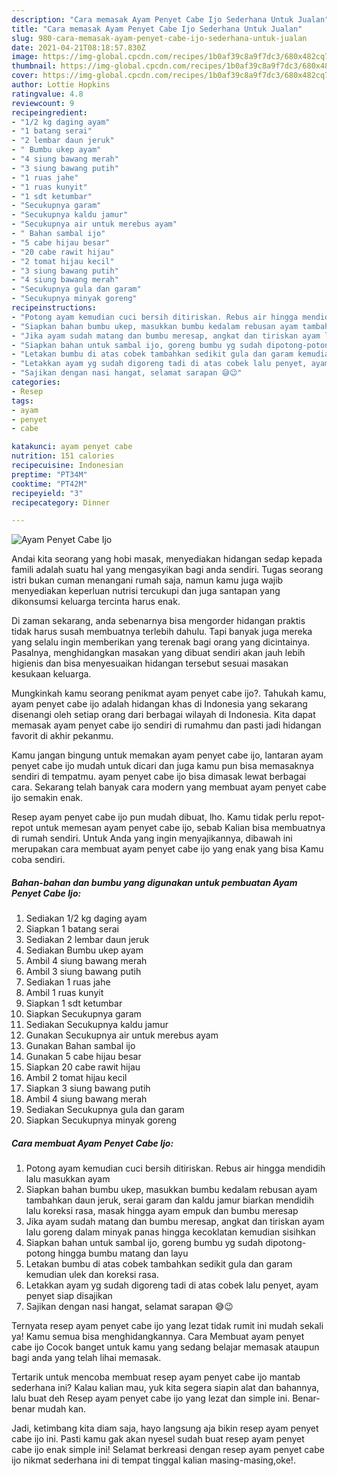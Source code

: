 ```yaml
---
description: "Cara memasak Ayam Penyet Cabe Ijo Sederhana Untuk Jualan"
title: "Cara memasak Ayam Penyet Cabe Ijo Sederhana Untuk Jualan"
slug: 980-cara-memasak-ayam-penyet-cabe-ijo-sederhana-untuk-jualan
date: 2021-04-21T08:18:57.830Z
image: https://img-global.cpcdn.com/recipes/1b0af39c8a9f7dc3/680x482cq70/ayam-penyet-cabe-ijo-foto-resep-utama.jpg
thumbnail: https://img-global.cpcdn.com/recipes/1b0af39c8a9f7dc3/680x482cq70/ayam-penyet-cabe-ijo-foto-resep-utama.jpg
cover: https://img-global.cpcdn.com/recipes/1b0af39c8a9f7dc3/680x482cq70/ayam-penyet-cabe-ijo-foto-resep-utama.jpg
author: Lottie Hopkins
ratingvalue: 4.8
reviewcount: 9
recipeingredient:
- "1/2 kg daging ayam"
- "1 batang serai"
- "2 lembar daun jeruk"
- " Bumbu ukep ayam"
- "4 siung bawang merah"
- "3 siung bawang putih"
- "1 ruas jahe"
- "1 ruas kunyit"
- "1 sdt ketumbar"
- "Secukupnya garam"
- "Secukupnya kaldu jamur"
- "Secukupnya air untuk merebus ayam"
- " Bahan sambal ijo"
- "5 cabe hijau besar"
- "20 cabe rawit hijau"
- "2 tomat hijau kecil"
- "3 siung bawang putih"
- "4 siung bawang merah"
- "Secukupnya gula dan garam"
- "Secukupnya minyak goreng"
recipeinstructions:
- "Potong ayam kemudian cuci bersih ditiriskan. Rebus air hingga mendidih lalu masukkan ayam"
- "Siapkan bahan bumbu ukep, masukkan bumbu kedalam rebusan ayam tambahkan daun jeruk, serai garam dan kaldu jamur biarkan mendidih lalu koreksi rasa, masak hingga ayam empuk dan bumbu meresap"
- "Jika ayam sudah matang dan bumbu meresap, angkat dan tiriskan ayam lalu goreng dalam minyak panas hingga kecoklatan kemudian sisihkan"
- "Siapkan bahan untuk sambal ijo, goreng bumbu yg sudah dipotong-potong hingga bumbu matang dan layu"
- "Letakan bumbu di atas cobek tambahkan sedikit gula dan garam kemudian ulek dan koreksi rasa."
- "Letakkan ayam yg sudah digoreng tadi di atas cobek lalu penyet, ayam penyet siap disajikan"
- "Sajikan dengan nasi hangat, selamat sarapan 😅😉"
categories:
- Resep
tags:
- ayam
- penyet
- cabe

katakunci: ayam penyet cabe 
nutrition: 151 calories
recipecuisine: Indonesian
preptime: "PT34M"
cooktime: "PT42M"
recipeyield: "3"
recipecategory: Dinner

---
```



![Ayam Penyet Cabe Ijo](https://img-global.cpcdn.com/recipes/1b0af39c8a9f7dc3/680x482cq70/ayam-penyet-cabe-ijo-foto-resep-utama.jpg)

Andai kita seorang yang hobi masak, menyediakan hidangan sedap kepada famili adalah suatu hal yang mengasyikan bagi anda sendiri. Tugas seorang istri bukan cuman menangani rumah saja, namun kamu juga wajib menyediakan keperluan nutrisi tercukupi dan juga santapan yang dikonsumsi keluarga tercinta harus enak.

Di zaman  sekarang, anda sebenarnya bisa mengorder hidangan praktis tidak harus susah membuatnya terlebih dahulu. Tapi banyak juga mereka yang selalu ingin memberikan yang terenak bagi orang yang dicintainya. Pasalnya, menghidangkan masakan yang dibuat sendiri akan jauh lebih higienis dan bisa menyesuaikan hidangan tersebut sesuai masakan kesukaan keluarga. 



Mungkinkah kamu seorang penikmat ayam penyet cabe ijo?. Tahukah kamu, ayam penyet cabe ijo adalah hidangan khas di Indonesia yang sekarang disenangi oleh setiap orang dari berbagai wilayah di Indonesia. Kita dapat memasak ayam penyet cabe ijo sendiri di rumahmu dan pasti jadi hidangan favorit di akhir pekanmu.

Kamu jangan bingung untuk memakan ayam penyet cabe ijo, lantaran ayam penyet cabe ijo mudah untuk dicari dan juga kamu pun bisa memasaknya sendiri di tempatmu. ayam penyet cabe ijo bisa dimasak lewat berbagai cara. Sekarang telah banyak cara modern yang membuat ayam penyet cabe ijo semakin enak.

Resep ayam penyet cabe ijo pun mudah dibuat, lho. Kamu tidak perlu repot-repot untuk memesan ayam penyet cabe ijo, sebab Kalian bisa membuatnya di rumah sendiri. Untuk Anda yang ingin menyajikannya, dibawah ini merupakan cara membuat ayam penyet cabe ijo yang enak yang bisa Kamu coba sendiri.

<!--inarticleads1-->

##### Bahan-bahan dan bumbu yang digunakan untuk pembuatan Ayam Penyet Cabe Ijo:

1. Sediakan 1/2 kg daging ayam
1. Siapkan 1 batang serai
1. Sediakan 2 lembar daun jeruk
1. Sediakan  Bumbu ukep ayam
1. Ambil 4 siung bawang merah
1. Ambil 3 siung bawang putih
1. Sediakan 1 ruas jahe
1. Ambil 1 ruas kunyit
1. Siapkan 1 sdt ketumbar
1. Siapkan Secukupnya garam
1. Sediakan Secukupnya kaldu jamur
1. Gunakan Secukupnya air untuk merebus ayam
1. Gunakan  Bahan sambal ijo
1. Gunakan 5 cabe hijau besar
1. Siapkan 20 cabe rawit hijau
1. Ambil 2 tomat hijau kecil
1. Siapkan 3 siung bawang putih
1. Ambil 4 siung bawang merah
1. Sediakan Secukupnya gula dan garam
1. Siapkan Secukupnya minyak goreng




<!--inarticleads2-->

##### Cara membuat Ayam Penyet Cabe Ijo:

1. Potong ayam kemudian cuci bersih ditiriskan. Rebus air hingga mendidih lalu masukkan ayam
1. Siapkan bahan bumbu ukep, masukkan bumbu kedalam rebusan ayam tambahkan daun jeruk, serai garam dan kaldu jamur biarkan mendidih lalu koreksi rasa, masak hingga ayam empuk dan bumbu meresap
1. Jika ayam sudah matang dan bumbu meresap, angkat dan tiriskan ayam lalu goreng dalam minyak panas hingga kecoklatan kemudian sisihkan
1. Siapkan bahan untuk sambal ijo, goreng bumbu yg sudah dipotong-potong hingga bumbu matang dan layu
1. Letakan bumbu di atas cobek tambahkan sedikit gula dan garam kemudian ulek dan koreksi rasa.
1. Letakkan ayam yg sudah digoreng tadi di atas cobek lalu penyet, ayam penyet siap disajikan
1. Sajikan dengan nasi hangat, selamat sarapan 😅😉




Ternyata resep ayam penyet cabe ijo yang lezat tidak rumit ini mudah sekali ya! Kamu semua bisa menghidangkannya. Cara Membuat ayam penyet cabe ijo Cocok banget untuk kamu yang sedang belajar memasak ataupun bagi anda yang telah lihai memasak.

Tertarik untuk mencoba membuat resep ayam penyet cabe ijo mantab sederhana ini? Kalau kalian mau, yuk kita segera siapin alat dan bahannya, lalu buat deh Resep ayam penyet cabe ijo yang lezat dan simple ini. Benar-benar mudah kan. 

Jadi, ketimbang kita diam saja, hayo langsung aja bikin resep ayam penyet cabe ijo ini. Pasti kamu gak akan nyesel sudah buat resep ayam penyet cabe ijo enak simple ini! Selamat berkreasi dengan resep ayam penyet cabe ijo nikmat sederhana ini di tempat tinggal kalian masing-masing,oke!.


